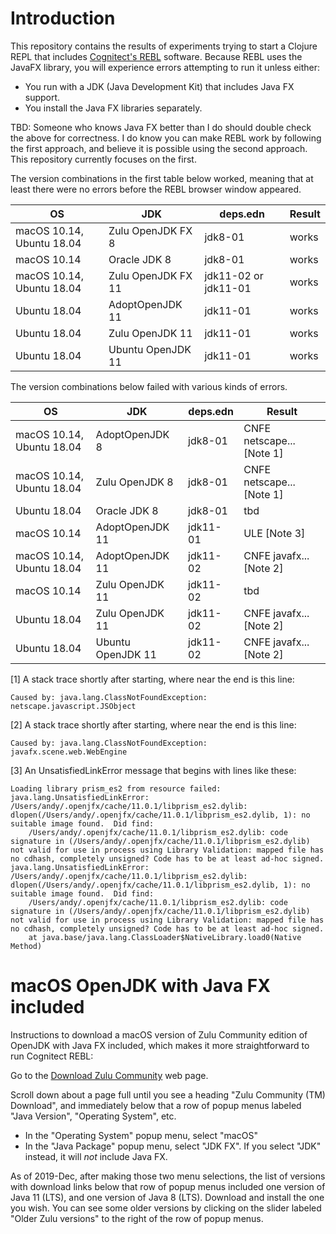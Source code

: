 # Introduction

This repository contains the results of experiments trying to start a
Clojure REPL that includes [Cognitect's
REBL](https://github.com/cognitect-labs/REBL-distro) software.
Because REBL uses the JavaFX library, you will experience errors
attempting to run it unless either:

+ You run with a JDK (Java Development Kit) that includes Java FX
  support.
+ You install the Java FX libraries separately.

TBD: Someone who knows Java FX better than I do should double check
the above for correctness.  I do know you can make REBL work by
following the first approach, and believe it is possible using the
second approach.  This repository currently focuses on the first.

The version combinations in the first table below worked, meaning that
at least there were no errors before the REBL browser window appeared.

| OS   | JDK      | deps.edn | Result |
| ---- | -------- | -------- | ------ |
| macOS 10.14, Ubuntu 18.04 | Zulu OpenJDK FX 8 | jdk8-01 | works |
| macOS 10.14 | Oracle JDK 8 | jdk8-01 | works |
| macOS 10.14, Ubuntu 18.04 | Zulu OpenJDK FX 11 | jdk11-02 or jdk11-01 | works |
| Ubuntu 18.04 | AdoptOpenJDK 11 | jdk11-01 | works |
| Ubuntu 18.04 | Zulu OpenJDK 11 | jdk11-01 | works |
| Ubuntu 18.04 | Ubuntu OpenJDK 11 | jdk11-01 | works |

The version combinations below failed with various kinds of errors.

| OS   | JDK      | deps.edn | Result |
| ---- | -------- | -------- | ------ |
| macOS 10.14, Ubuntu 18.04 | AdoptOpenJDK 8 | jdk8-01 | CNFE netscape... [Note 1] |
| macOS 10.14, Ubuntu 18.04 | Zulu OpenJDK 8 | jdk8-01 | CNFE netscape... [Note 1] |
| Ubuntu 18.04 | Oracle JDK 8 | jdk8-01 | tbd |
| macOS 10.14 | AdoptOpenJDK 11 | jdk11-01 | ULE [Note 3] |
| macOS 10.14, Ubuntu 18.04 | AdoptOpenJDK 11 | jdk11-02 | CNFE javafx... [Note 2] |
| macOS 10.14 | Zulu OpenJDK 11 | jdk11-02 | tbd |
| Ubuntu 18.04 | Zulu OpenJDK 11 | jdk11-02 | CNFE javafx... [Note 2] |
| Ubuntu 18.04 | Ubuntu OpenJDK 11 | jdk11-02 | CNFE javafx... [Note 2] |


[1] A stack trace shortly after starting, where near the end is this line:

```
Caused by: java.lang.ClassNotFoundException: netscape.javascript.JSObject
```

[2] A stack trace shortly after starting, where near the end is this line:

```
Caused by: java.lang.ClassNotFoundException: javafx.scene.web.WebEngine
```

[3] An UnsatisfiedLinkError message that begins with lines like these:

```
Loading library prism_es2 from resource failed: java.lang.UnsatisfiedLinkError: /Users/andy/.openjfx/cache/11.0.1/libprism_es2.dylib: dlopen(/Users/andy/.openjfx/cache/11.0.1/libprism_es2.dylib, 1): no suitable image found.  Did find:
	/Users/andy/.openjfx/cache/11.0.1/libprism_es2.dylib: code signature in (/Users/andy/.openjfx/cache/11.0.1/libprism_es2.dylib) not valid for use in process using Library Validation: mapped file has no cdhash, completely unsigned? Code has to be at least ad-hoc signed.
java.lang.UnsatisfiedLinkError: /Users/andy/.openjfx/cache/11.0.1/libprism_es2.dylib: dlopen(/Users/andy/.openjfx/cache/11.0.1/libprism_es2.dylib, 1): no suitable image found.  Did find:
	/Users/andy/.openjfx/cache/11.0.1/libprism_es2.dylib: code signature in (/Users/andy/.openjfx/cache/11.0.1/libprism_es2.dylib) not valid for use in process using Library Validation: mapped file has no cdhash, completely unsigned? Code has to be at least ad-hoc signed.
	at java.base/java.lang.ClassLoader$NativeLibrary.load0(Native Method)
```


# macOS OpenJDK with Java FX included

Instructions to download a macOS version of Zulu Community edition of
OpenJDK with Java FX included, which makes it more straightforward to
run Cognitect REBL:

Go to the [Download Zulu
Community](https://www.azul.com/downloads/zulu-community) web page.

Scroll down about a page full until you see a heading "Zulu Community
(TM) Download", and immediately below that a row of popup menus
labeled "Java Version", "Operating System", etc.

+ In the "Operating System" popup menu, select "macOS"
+ In the "Java Package" popup menu, select "JDK FX".  If you select
  "JDK" instead, it will _not_ include Java FX.

As of 2019-Dec, after making those two menu selections, the list of
versions with download links below that row of popup menus included
one version of Java 11 (LTS), and one version of Java 8 (LTS).
Download and install the one you wish.  You can see some older
versions by clicking on the slider labeled "Older Zulu versions" to
the right of the row of popup menus.
